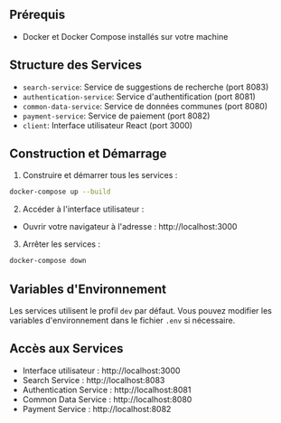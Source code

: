 
## Prérequis

- Docker et Docker Compose installés sur votre machine

## Structure des Services

- `search-service`: Service de suggestions de recherche (port 8083)
- `authentication-service`: Service d'authentification (port 8081)
- `common-data-service`: Service de données communes (port 8080)
- `payment-service`: Service de paiement (port 8082)
- `client`: Interface utilisateur React (port 3000)

## Construction et Démarrage

1. Construire et démarrer tous les services :
```bash
docker-compose up --build
```

2. Accéder à l'interface utilisateur :
- Ouvrir votre navigateur à l'adresse : http://localhost:3000

3. Arrêter les services :
```bash
docker-compose down
```

## Variables d'Environnement

Les services utilisent le profil `dev` par défaut. Vous pouvez modifier les variables d'environnement dans le fichier `.env` si nécessaire.

## Accès aux Services

- Interface utilisateur : http://localhost:3000
- Search Service : http://localhost:8083
- Authentication Service : http://localhost:8081
- Common Data Service : http://localhost:8080
- Payment Service : http://localhost:8082
